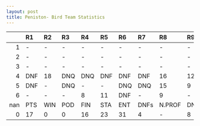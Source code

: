 ```yaml
---
layout: post 
title: Peniston- Bird Team Statistics
--- 
```


|     | R1   | R2   | R3   | R4   | R5   | R6   | R7   | R8     | R9   | R10   | R11   | R12   | Points   | Pos   |
|----:|:-----|:-----|:-----|:-----|:-----|:-----|:-----|:-------|:-----|:------|:------|:------|:---------|:------|
|   1 | -    | -    | -    | -    | -    | -    | -    | -      | -    | -     | -     | -     | nan      | 0.0   |
|   2 | -    | -    | -    | -    | -    | -    | -    | -      | -    | -     | -     | -     | nan      | nan   |
|   3 | -    | -    | -    | -    | -    | -    | -    | -      | -    | -     | -     | -     | nan      | nan   |
|   4 | DNF  | 18   | DNQ  | DNQ  | DNF  | DNF  | DNF  | 16     | 12   | 14    | 4     | 13    | 10.0     | nan   |
|   5 | DNF  | -    | DNQ  | -    | -    | DNQ  | DNQ  | 15     | 9    | -     | DNQ   | -     | 2.0      | 12.0  |
|   6 | -    | -    | -    | 8    | 11   | DNF  | -    | 9      | -    | 12    | 14    | -     | 5.0      | 16.0  |
| nan | PTS  | WIN  | POD  | FIN  | STA  | ENT  | DNFs | N.PROF | DNQ  | %FIN  | PPR   | BST   | CHA      | RNK   |
|   0 | 17   | 0    | 0    | 16   | 23   | 31   | 4    | -      | 8    | 69.6  | 0.55  | 4     | 0.0      | 23    |